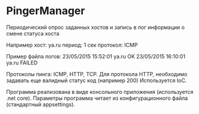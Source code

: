 # PingerManager
Периодический опрос заданных хостов и запись в лог информации о смене статуса хоста

Например
хост: ya.ru
период: 1 сек
протокол: ICMP

Пример файла логов:
23/05/2015 15:52:01 ya.ru OK
23/05/2015 16:10:01 ya.ru FAILED

Протоколы пинга: ICMP, HTTP, TCP.
Для протокола HTTP, необходимо задавать еще валидный статус код (например 200)
Используется IoC.

Программа реализована в виде консольного приложения (используется .net core).
Параметры программа читает из конфигурационного файла (стандартный appsettings).
